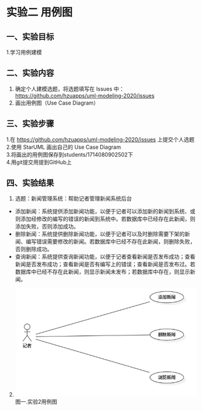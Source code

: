# 实验二 用例图

## 一、实验目标

1.学习用例建模

## 二、实验内容

1. 确定个人建模选题，将选题填写在 Issues 中：  
https://github.com/hzuapps/uml-modeling-2020/issues  
2. 画出用例图（Use Case Diagram）

## 三、实验步骤

1.在 https://github.com/hzuapps/uml-modeling-2020/issues 上提交个人选题  
2.使用 StarUML 画出自己的 Use Case Diagram  
3.将画出的用例图保存到students/1714080902502下  
4.用git提交用提到GitHub上  

## 四、实验结果

1. 选题：新闻管理系统：帮助记者管理新闻系统后台
- 添加新闻：系统提供添加新闻功能，以便于记者可以添加新的新闻到系统、或则添加经修改的编写的错误的新闻到系统中。若数据库中已经存在此新闻，则添加失败，否则添加成功。
- 删除新闻：系统提供删除新闻功能，以便于记者可以及时删除需要下架的新闻、编写错误需要修改的新闻。若数据库中已经不存在此新闻，则删除失败，否则删除成功。
- 查询新闻：系统提供查询新闻功能，以便于记者查看新闻是否发布成功；查看新闻是否发布成功；查看新闻是否有编写上的错误；查看新闻是否发布过。若数据库中已经不存在此新闻，则显示新闻未发布；若数据库中存在，则显示新闻。

2. ![实验2用例图](./Lab2_UseCaseDiagram.jpg)  
图一.实验2用例图
